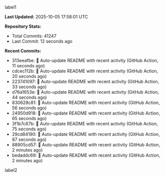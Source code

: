 
label1 
<!-- ACTIVITY_START -->
**Last Updated:** 2025-10-05 17:58:01 UTC

**Repository Stats:**
- Total Commits: 41247
- Last Commit: 12 seconds ago

**Recent Commits:**
- 313eeafbe: 🤖 Auto-update README with recent activity (GitHub Action, 11 seconds ago)
- cdcec112b: 🤖 Auto-update README with recent activity (GitHub Action, 20 seconds ago)
- 223741097: 🤖 Auto-update README with recent activity (GitHub Action, 33 seconds ago)
- d76a1653e: 🤖 Auto-update README with recent activity (GitHub Action, 44 seconds ago)
- 830628c81: 🤖 Auto-update README with recent activity (GitHub Action, 56 seconds ago)
- 24950d918: 🤖 Auto-update README with recent activity (GitHub Action, 65 seconds ago)
- 3f1b7c67b: 🤖 Auto-update README with recent activity (GitHub Action, 75 seconds ago)
- 29cd84190: 🤖 Auto-update README with recent activity (GitHub Action, 87 seconds ago)
- 88905cd57: 🤖 Auto-update README with recent activity (GitHub Action, 2 minutes ago)
- bedaddc69: 🤖 Auto-update README with recent activity (GitHub Action, 2 minutes ago)
<!-- ACTIVITY_END -->

label2
